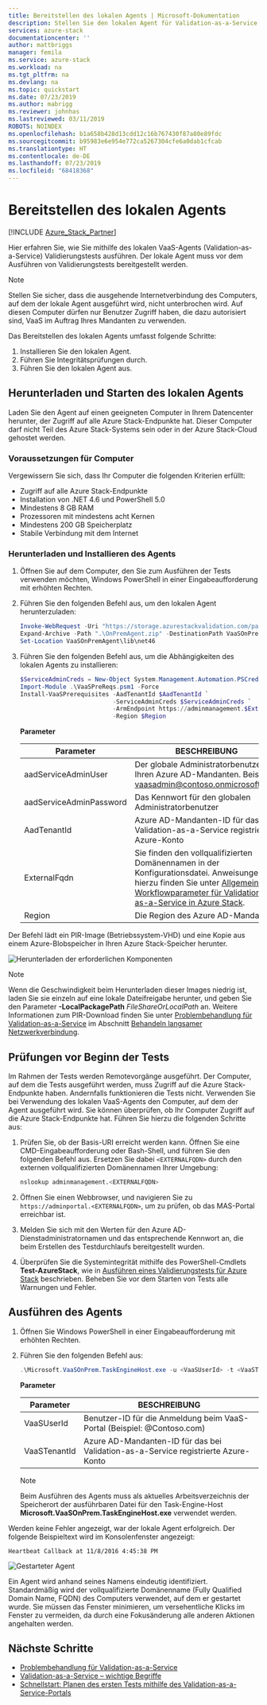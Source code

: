 ```yaml
---
title: Bereitstellen des lokalen Agents | Microsoft-Dokumentation
description: Stellen Sie den lokalen Agent für Validation-as-a-Service in Azure Stack bereit.
services: azure-stack
documentationcenter: ''
author: mattbriggs
manager: femila
ms.service: azure-stack
ms.workload: na
ms.tgt_pltfrm: na
ms.devlang: na
ms.topic: quickstart
ms.date: 07/23/2019
ms.author: mabrigg
ms.reviewer: johnhas
ms.lastreviewed: 03/11/2019
ROBOTS: NOINDEX
ms.openlocfilehash: b1a658b428d13cdd12c16b767430f87a80e89fdc
ms.sourcegitcommit: b95983e6e954e772ca5267304cfe6a0dab1cfcab
ms.translationtype: HT
ms.contentlocale: de-DE
ms.lasthandoff: 07/23/2019
ms.locfileid: "68418368"
---
```

# <a name="deploy-the-local-agent"></a>Bereitstellen des lokalen Agents

[!INCLUDE [Azure_Stack_Partner](./includes/azure-stack-partner-appliesto.md)]

Hier erfahren Sie, wie Sie mithilfe des lokalen VaaS-Agents (Validation-as-a-Service) Validierungstests ausführen. Der lokale Agent muss vor dem Ausführen von Validierungstests bereitgestellt werden.

> [!Note]  
> Stellen Sie sicher, dass die ausgehende Internetverbindung des Computers, auf dem der lokale Agent ausgeführt wird, nicht unterbrochen wird. Auf diesen Computer dürfen nur Benutzer Zugriff haben, die dazu autorisiert sind, VaaS im Auftrag Ihres Mandanten zu verwenden.

Das Bereitstellen des lokalen Agents umfasst folgende Schritte:

1. Installieren Sie den lokalen Agent.
2. Führen Sie Integritätsprüfungen durch.
3. Führen Sie den lokalen Agent aus.

## <a name="download-and-start-the-local-agent"></a>Herunterladen und Starten des lokalen Agents

Laden Sie den Agent auf einen geeigneten Computer in Ihrem Datencenter herunter, der Zugriff auf alle Azure Stack-Endpunkte hat. Dieser Computer darf nicht Teil des Azure Stack-Systems sein oder in der Azure Stack-Cloud gehostet werden.

### <a name="machine-prerequisites"></a>Voraussetzungen für Computer

Vergewissern Sie sich, dass Ihr Computer die folgenden Kriterien erfüllt:

- Zugriff auf alle Azure Stack-Endpunkte
- Installation von .NET 4.6 und PowerShell 5.0
- Mindestens 8 GB RAM
- Prozessoren mit mindestens acht Kernen
- Mindestens 200 GB Speicherplatz
- Stabile Verbindung mit dem Internet

### <a name="download-and-install-the-agent"></a>Herunterladen und Installieren des Agents

1. Öffnen Sie auf dem Computer, den Sie zum Ausführen der Tests verwenden möchten, Windows PowerShell in einer Eingabeaufforderung mit erhöhten Rechten.
2. Führen Sie den folgenden Befehl aus, um den lokalen Agent herunterzuladen:

    ```powershell
    Invoke-WebRequest -Uri "https://storage.azurestackvalidation.com/packages/Microsoft.VaaSOnPrem.TaskEngineHost.latest.nupkg" -outfile "OnPremAgent.zip"
    Expand-Archive -Path ".\OnPremAgent.zip" -DestinationPath VaaSOnPremAgent -Force
    Set-Location VaaSOnPremAgent\lib\net46
    ```

3. Führen Sie den folgenden Befehl aus, um die Abhängigkeiten des lokalen Agents zu installieren:

    ```powershell
    $ServiceAdminCreds = New-Object System.Management.Automation.PSCredential "<aadServiceAdminUser>", (ConvertTo-SecureString "<aadServiceAdminPassword>" -AsPlainText -Force)
    Import-Module .\VaaSPreReqs.psm1 -Force
    Install-VaaSPrerequisites -AadTenantId $AadTenantId `
                              -ServiceAdminCreds $ServiceAdminCreds `
                              -ArmEndpoint https://adminmanagement.$ExternalFqdn `
                              -Region $Region
    ```

    **Parameter**

    | Parameter | BESCHREIBUNG |
    | --- | --- |
    | aadServiceAdminUser | Der globale Administratorbenutzer für Ihren Azure AD-Mandanten. Beispiel: vaasadmin@contoso.onmicrosoft.com |
    | aadServiceAdminPassword | Das Kennwort für den globalen Administratorbenutzer |
    | AadTenantId | Azure AD-Mandanten-ID für das bei Validation-as-a-Service registrierte Azure-Konto |
    | ExternalFqdn | Sie finden den vollqualifizierten Domänennamen in der Konfigurationsdatei. Anweisungen hierzu finden Sie unter [Allgemeine Workflowparameter für Validation-as-a-Service in Azure Stack](azure-stack-vaas-parameters.md). |
    | Region | Die Region des Azure AD-Mandanten |

Der Befehl lädt ein PIR-Image (Betriebssystem-VHD) und eine Kopie aus einem Azure-Blobspeicher in Ihren Azure Stack-Speicher herunter.

![Herunterladen der erforderlichen Komponenten](media/installingprereqs.png)

> [!Note]
> Wenn die Geschwindigkeit beim Herunterladen dieser Images niedrig ist, laden Sie sie einzeln auf eine lokale Dateifreigabe herunter, und geben Sie den Parameter **-LocalPackagePath** *FileShareOrLocalPath* an. Weitere Informationen zum PIR-Download finden Sie unter [Problembehandlung für Validation-as-a-Service](azure-stack-vaas-troubleshoot.md) im Abschnitt [Behandeln langsamer Netzwerkverbindung](azure-stack-vaas-troubleshoot.md#handle-slow-network-connectivity).

## <a name="checks-before-starting-the-tests"></a>Prüfungen vor Beginn der Tests

Im Rahmen der Tests werden Remotevorgänge ausgeführt. Der Computer, auf dem die Tests ausgeführt werden, muss Zugriff auf die Azure Stack-Endpunkte haben. Andernfalls funktionieren die Tests nicht. Verwenden Sie bei Verwendung des lokalen VaaS-Agents den Computer, auf dem der Agent ausgeführt wird. Sie können überprüfen, ob Ihr Computer Zugriff auf die Azure Stack-Endpunkte hat. Führen Sie hierzu die folgenden Schritte aus:

1. Prüfen Sie, ob der Basis-URI erreicht werden kann. Öffnen Sie eine CMD-Eingabeaufforderung oder Bash-Shell, und führen Sie den folgenden Befehl aus. Ersetzen Sie dabei `<EXTERNALFQDN>` durch den externen vollqualifizierten Domänennamen Ihrer Umgebung:

    ```bash
    nslookup adminmanagement.<EXTERNALFQDN>
    ```

2. Öffnen Sie einen Webbrowser, und navigieren Sie zu `https://adminportal.<EXTERNALFQDN>`, um zu prüfen, ob das MAS-Portal erreichbar ist.

3. Melden Sie sich mit den Werten für den Azure AD-Dienstadministratornamen und das entsprechende Kennwort an, die beim Erstellen des Testdurchlaufs bereitgestellt wurden.

4. Überprüfen Sie die Systemintegrität mithilfe des PowerShell-Cmdlets **Test-AzureStack**, wie in [Ausführen eines Validierungstests für Azure Stack](../operator/azure-stack-diagnostic-test.md) beschrieben. Beheben Sie vor dem Starten von Tests alle Warnungen und Fehler.

## <a name="run-the-agent"></a>Ausführen des Agents

1. Öffnen Sie Windows PowerShell in einer Eingabeaufforderung mit erhöhten Rechten.

2. Führen Sie den folgenden Befehl aus:

    ```powershell
    .\Microsoft.VaaSOnPrem.TaskEngineHost.exe -u <VaaSUserId> -t <VaaSTenantId>
    ```

      **Parameter**  

    | Parameter | BESCHREIBUNG |
    | --- | --- |
    | VaaSUserId | Benutzer-ID für die Anmeldung beim VaaS-Portal (Beispiel: <Benutzername>\@Contoso.com) |
    | VaaSTenantId | Azure AD-Mandanten-ID für das bei Validation-as-a-Service registrierte Azure-Konto |

    > [!Note]  
    > Beim Ausführen des Agents muss als aktuelles Arbeitsverzeichnis der Speicherort der ausführbaren Datei für den Task-Engine-Host **Microsoft.VaaSOnPrem.TaskEngineHost.exe** verwendet werden.

Werden keine Fehler angezeigt, war der lokale Agent erfolgreich. Der folgende Beispieltext wird im Konsolenfenster angezeigt:

`Heartbeat Callback at 11/8/2016 4:45:38 PM`

![Gestarteter Agent](media/startedagent.png)

Ein Agent wird anhand seines Namens eindeutig identifiziert. Standardmäßig wird der vollqualifizierte Domänenname (Fully Qualified Domain Name, FQDN) des Computers verwendet, auf dem er gestartet wurde. Sie müssen das Fenster minimieren, um versehentliche Klicks im Fenster zu vermeiden, da durch eine Fokusänderung alle anderen Aktionen angehalten werden.

## <a name="next-steps"></a>Nächste Schritte

- [Problembehandlung für Validation-as-a-Service](azure-stack-vaas-troubleshoot.md)
- [Validation-as-a-Service – wichtige Begriffe](azure-stack-vaas-key-concepts.md)
- [Schnellstart: Planen des ersten Tests mithilfe des Validation-as-a-Service-Portals](azure-stack-vaas-schedule-test-pass.md)